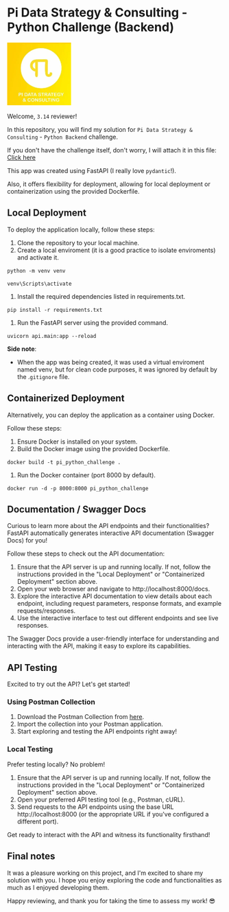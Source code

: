 # Pi Data Strategy & Consulting - Python Challenge (Backend)
![pi_data_strategy_&_consulting_logo](pi_logo.png)

Welcome, `3.14` reviewer!

In this repository, you will find my solution for `Pi Data Strategy & Consulting` - `Python Backend` challenge.

If you don't have the challenge itself, don't worry, I will attach it in this file: [Click here](https://github.com/AugustoCarloPareja/pi_python_challenge/blob/master/ChallengePython-Interview.pdf)

This app was created using FastAPI (I really love `pydantic`!).

Also, it offers flexibility for deployment, allowing for local deployment or containerization using the provided Dockerfile.

## Local Deployment
To deploy the application locally, follow these steps:
1. Clone the repository to your local machine.
1. Create a local enviroment (it is a good practice to isolate enviroments) and activate it.
```
python -m venv venv
```
```
venv\Scripts\activate
```
1. Install the required dependencies listed in requirements.txt.
```
pip install -r requirements.txt
```
1. Run the FastAPI server using the provided command.
```
uvicorn api.main:app --reload
```

**Side note**:
- When the app was being created, it was used a virtual enviroment named venv, but for clean code purposes, it was ignored by default by the .`gitignore` file.

## Containerized Deployment
Alternatively, you can deploy the application as a container using Docker. 

Follow these steps:
1. Ensure Docker is installed on your system.
1. Build the Docker image using the provided Dockerfile.
  ```
docker build -t pi_python_challenge .
  ```
1. Run the Docker container (port 8000 by default).
  ```
docker run -d -p 8000:8000 pi_python_challenge
  ```

## Documentation / Swagger Docs
Curious to learn more about the API endpoints and their functionalities? FastAPI automatically generates interactive API documentation (Swagger Docs) for you!

Follow these steps to check out the API documentation:
1. Ensure that the API server is up and running locally. If not, follow the instructions provided in the "Local Deployment" or "Containerized Deployment" section above.
1. Open your web browser and navigate to http://localhost:8000/docs.
1. Explore the interactive API documentation to view details about each endpoint, including request parameters, response formats, and example requests/responses.
1. Use the interactive interface to test out different endpoints and see live responses.

The Swagger Docs provide a user-friendly interface for understanding and interacting with the API, making it easy to explore its capabilities.

## API Testing
Excited to try out the API? Let's get started!

### Using Postman Collection
1. Download the Postman Collection from [here](https://github.com/AugustoCarloPareja/pi_python_challenge/blob/master/docs/PI%20DS%20%26%20Consulting-%20Python%20Challenge.postman_collection.json).
1. Import the collection into your Postman application.
1. Start exploring and testing the API endpoints right away!

### Local Testing
Prefer testing locally? No problem!

1. Ensure that the API server is up and running locally. If not, follow the instructions provided in the "Local Deployment" or "Containerized Deployment" section above.
1. Open your preferred API testing tool (e.g., Postman, cURL).
1. Send requests to the API endpoints using the base URL http://localhost:8000 (or the appropriate URL if you've configured a different port).

Get ready to interact with the API and witness its functionality firsthand!

## Final notes
It was a pleasure working on this project, and I'm excited to share my solution with you. I hope you enjoy exploring the code and functionalities as much as I enjoyed developing them.

Happy reviewing, and thank you for taking the time to assess my work! 😎